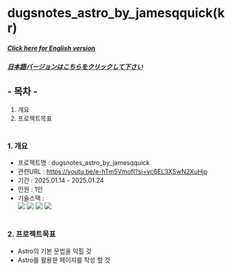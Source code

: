 # dugsnotes_astro_by_jamesqquick(kr)

##### [Click here for English version](README_EN.md)

##### [日本語バージョンはこちらをクリックして下さい](README_JP.md)

## - 목차 -

1. 개요
2. 프로젝트목표
   </br>
   </br>

### 1. 개요

- 프로젝트명 : dugsnotes_astro_by_jamesqquick
- 관련URL : https://youtu.be/e-hTm5VmofI?si=vc6EL3XSwN2XuHjp
- 기간 : 2025.01.14 - 2025.01.24
- 인원 : 1인
- 기술스택 : </br>
  <img src="https://img.shields.io/badge/astro-BC52EE?style=for-the-badge&logo=astro&logoColor=white">
  <img src="https://img.shields.io/badge/HTML5-E34F26?style=for-the-badge&logo=HTML5&logoColor=white">
  <img src="https://img.shields.io/badge/CSS3-1572B6?style=for-the-badge&logo=CSS3&logoColor=white">
  <img src="https://img.shields.io/badge/Javascript-F7DF1E?style=for-the-badge&logo=Javascript&logoColor=white">
  </br>
  </br>

### 2. 프로젝트목표

- Astro의 기본 문법을 익힐 것
- Astro를 활용한 페이지를 작성 할 것
  </br>
  </br>
